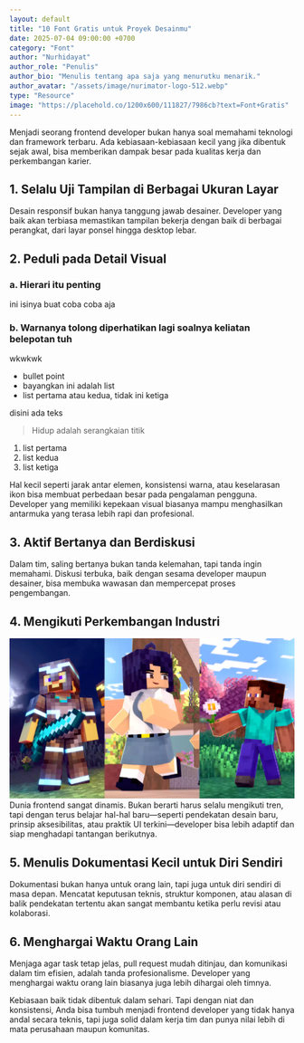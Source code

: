 ```yaml
---
layout: default
title: "10 Font Gratis untuk Proyek Desainmu"
date: 2025-07-04 09:00:00 +0700
category: "Font"
author: "Nurhidayat"
author_role: "Penulis"
author_bio: "Menulis tentang apa saja yang menurutku menarik."
author_avatar: "/assets/image/nurimator-logo-512.webp"
type: "Resource"
image: "https://placehold.co/1200x600/111827/7986cb?text=Font+Gratis"
---
```


Menjadi seorang frontend developer bukan hanya soal memahami teknologi dan framework terbaru. Ada kebiasaan-kebiasaan kecil yang jika dibentuk sejak awal, bisa memberikan dampak besar pada kualitas kerja dan perkembangan karier.

## 1. Selalu Uji Tampilan di Berbagai Ukuran Layar

Desain responsif bukan hanya tanggung jawab desainer. Developer yang baik akan terbiasa memastikan tampilan bekerja dengan baik di berbagai perangkat, dari layar ponsel hingga desktop lebar.

## 2. Peduli pada Detail Visual

### a. Hierari itu penting

ini isinya buat coba coba aja

### b. Warnanya tolong diperhatikan lagi soalnya keliatan belepotan tuh

wkwkwk

- bullet point
- bayangkan ini adalah list
- list pertama atau kedua, tidak ini ketiga

disini ada teks
> Hidup adalah serangkaian titik

1. list pertama
2. list kedua
3. list ketiga

Hal kecil seperti jarak antar elemen, konsistensi warna, atau keselarasan ikon bisa membuat perbedaan besar pada pengalaman pengguna. Developer yang memiliki kepekaan visual biasanya mampu menghasilkan antarmuka yang terasa lebih rapi dan profesional.

## 3. Aktif Bertanya dan Berdiskusi

Dalam tim, saling bertanya bukan tanda kelemahan, tapi tanda ingin memahami. Diskusi terbuka, baik dengan sesama developer maupun desainer, bisa membuka wawasan dan mempercepat proses pengembangan.

## 4. Mengikuti Perkembangan Industri

![tiga variasi](/assets/image/triver.webp)
Dunia frontend sangat dinamis. Bukan berarti harus selalu mengikuti tren, tapi dengan terus belajar hal-hal baru—seperti pendekatan desain baru, prinsip aksesibilitas, atau praktik UI terkini—developer bisa lebih adaptif dan siap menghadapi tantangan berikutnya.

## 5. Menulis Dokumentasi Kecil untuk Diri Sendiri

Dokumentasi bukan hanya untuk orang lain, tapi juga untuk diri sendiri di masa depan. Mencatat keputusan teknis, struktur komponen, atau alasan di balik pendekatan tertentu akan sangat membantu ketika perlu revisi atau kolaborasi.

## 6. Menghargai Waktu Orang Lain

Menjaga agar task tetap jelas, pull request mudah ditinjau, dan komunikasi dalam tim efisien, adalah tanda profesionalisme. Developer yang menghargai waktu orang lain biasanya juga lebih dihargai oleh timnya.

Kebiasaan baik tidak dibentuk dalam sehari. Tapi dengan niat dan konsistensi, Anda bisa tumbuh menjadi frontend developer yang tidak hanya andal secara teknis, tapi juga solid dalam kerja tim dan punya nilai lebih di mata perusahaan maupun komunitas.